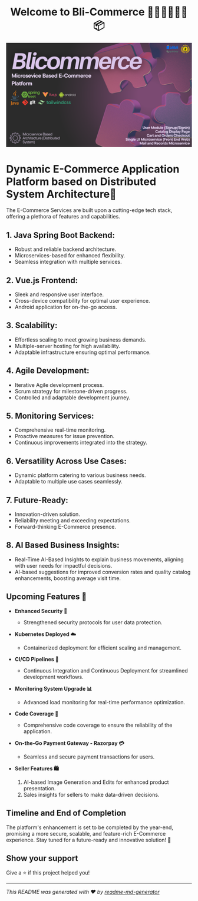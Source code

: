 <h1 align="center">Welcome to Bli-Commerce 🧑🏻‍🦰👩‍🦳🚛📦</h1>
<p>
</p>

![Ecommerce Banner](https://raw.githubusercontent.com/Adityakanoi2001/E-Commerce/7f24f2e49718332d4fc7b6f23bb6f22f7032217f/Bli-Commerce.png)

# Dynamic E-Commerce Application Platform based on Distributed System Architecture🚀

The E-Commerce Services are built upon a cutting-edge tech stack, offering a plethora of features and capabilities.

## 1. Java Spring Boot Backend:
   - Robust and reliable backend architecture.
   - Microservices-based for enhanced flexibility.
   - Seamless integration with multiple services.

## 2. Vue.js Frontend:
   - Sleek and responsive user interface.
   - Cross-device compatibility for optimal user experience.
   - Android application for on-the-go access.

## 3. Scalability:
   - Effortless scaling to meet growing business demands.
   - Multiple-server hosting for high availability.
   - Adaptable infrastructure ensuring optimal performance.

## 4. Agile Development:
   - Iterative Agile development process.
   - Scrum strategy for milestone-driven progress.
   - Controlled and adaptable development journey.

## 5. Monitoring Services:
   - Comprehensive real-time monitoring.
   - Proactive measures for issue prevention.
   - Continuous improvements integrated into the strategy.

## 6. Versatility Across Use Cases:
   - Dynamic platform catering to various business needs.
   - Adaptable to multiple use cases seamlessly.

## 7. Future-Ready:
   - Innovation-driven solution.
   - Reliability meeting and exceeding expectations.
   - Forward-thinking E-Commerce presence.

## 8. AI Based Business Insights:
   - Real-Time AI-Based Insights to explain business movements, aligning with user needs for impactful decisions.
   - AI-based suggestions for improved conversion rates and quality catalog enhancements, boosting average visit time.

## Upcoming Features 🌟

- **Enhanced Security 🔐**
  - Strengthened security protocols for user data protection.

- **Kubernetes Deployed ☁️**
  - Containerized deployment for efficient scaling and management.

- **CI/CD Pipelines 🔄**
  - Continuous Integration and Continuous Deployment for streamlined development workflows.

- **Monitoring System Upgrade 📊**
  - Advanced load monitoring for real-time performance optimization.

- **Code Coverage 🧾**
  - Comprehensive code coverage to ensure the reliability of the application.

- **On-the-Go Payment Gateway - Razorpay 💳**
  - Seamless and secure payment transactions for users.

- **Seller Features 🛍️**
  1. AI-based Image Generation and Edits for enhanced product presentation.
  2. Sales insights for sellers to make data-driven decisions.

## Timeline and End of Completion
The platform's enhancement is set to be completed by the year-end, promising a more secure, scalable, and feature-rich E-Commerce experience. Stay tuned for a future-ready and innovative solution! 🚀


## Show your support

Give a ⭐️ if this project helped you!

***
_This README was generated with ❤️ by [readme-md-generator](https://github.com/kefranabg/readme-md-generator)_
